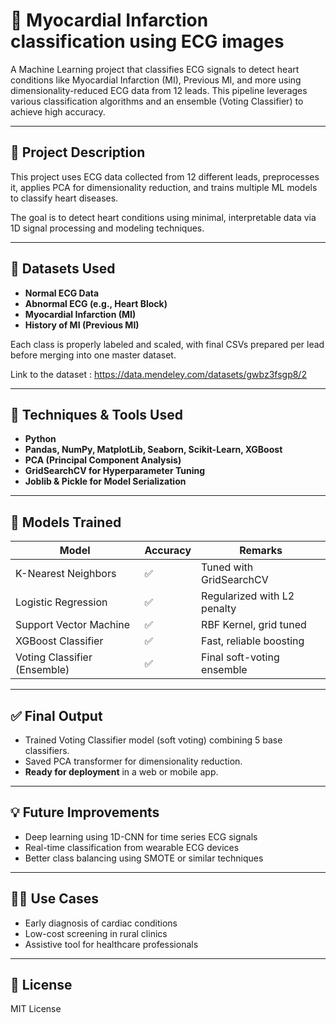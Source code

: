 # 💓  Myocardial Infarction classification using ECG images 

A Machine Learning project that classifies ECG signals to detect heart conditions like Myocardial Infarction (MI), Previous MI, and more using dimensionality-reduced ECG data from 12 leads. This pipeline leverages various classification algorithms and an ensemble (Voting Classifier) to achieve high accuracy.

---

## 🧠 Project Description

This project uses ECG data collected from 12 different leads, preprocesses it, applies PCA for dimensionality reduction, and trains multiple ML models to classify heart diseases.

The goal is to detect heart conditions using minimal, interpretable data via 1D signal processing and modeling techniques.

---

## 🧪 Datasets Used

- **Normal ECG Data**
- **Abnormal ECG (e.g., Heart Block)**
- **Myocardial Infarction (MI)**
- **History of MI (Previous MI)**

Each class is properly labeled and scaled, with final CSVs prepared per lead before merging into one master dataset.

Link to the dataset : https://data.mendeley.com/datasets/gwbz3fsgp8/2

---

## 🔧 Techniques & Tools Used

- **Python**
- **Pandas, NumPy, MatplotLib, Seaborn, Scikit-Learn, XGBoost**
- **PCA (Principal Component Analysis)**
- **GridSearchCV for Hyperparameter Tuning**
- **Joblib & Pickle for Model Serialization**

---

## 🧮 Models Trained

| Model                    | Accuracy | Remarks                        |
|-------------------------|----------|--------------------------------|
| K-Nearest Neighbors     | ✅       | Tuned with GridSearchCV        |
| Logistic Regression     | ✅       | Regularized with L2 penalty    |
| Support Vector Machine  | ✅       | RBF Kernel, grid tuned         |
| XGBoost Classifier      | ✅       | Fast, reliable boosting        |
| Voting Classifier (Ensemble) | ✅ | Final soft-voting ensemble     |

---

## ✅ Final Output

- Trained Voting Classifier model (soft voting) combining 5 base classifiers.
- Saved PCA transformer for dimensionality reduction.
- **Ready for deployment** in a web or mobile app.

---

## 💡 Future Improvements

- Deep learning using 1D-CNN for time series ECG signals
- Real-time classification from wearable ECG devices
- Better class balancing using SMOTE or similar techniques

---

## 👨‍⚕️ Use Cases

- Early diagnosis of cardiac conditions
- Low-cost screening in rural clinics
- Assistive tool for healthcare professionals

---

## 📜 License

MIT License
